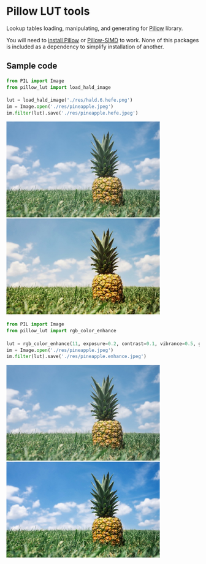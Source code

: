 # Pillow LUT tools

Lookup tables loading, manipulating, and generating for
[Pillow][Pillow] library.

You will need to [install Pillow][install Pillow] or
[Pillow-SIMD][install Pillow-SIMD] to work. None of this packages
is included as a dependency to simplify installation of another.

## Sample code

```python
from PIL import Image
from pillow_lut import load_hald_image

lut = load_hald_image('./res/hald.6.hefe.png')
im = Image.open('./res/pineapple.jpeg')
im.filter(lut).save('./res/pineapple.hefe.jpeg')
```

<img src="./res/pineapple.jpeg" width="400" alt="original"> <img src="./res/pineapple.hefe.jpeg" width="400" alt="filtered">


```python
from PIL import Image
from pillow_lut import rgb_color_enhance

lut = rgb_color_enhance(11, exposure=0.2, contrast=0.1, vibrance=0.5, gamma=1.3)
im = Image.open('./res/pineapple.jpeg')
im.filter(lut).save('./res/pineapple.enhance.jpeg')
```

<img src="./res/pineapple.jpeg" width="400" alt="original"> <img src="./res/pineapple.enhance.jpeg" width="400" alt="enhanced">


[Pillow]: https://pillow.readthedocs.io/
[install Pillow]: https://pillow.readthedocs.io/en/latest/installation.html#basic-installation
[install Pillow-SIMD]: https://github.com/uploadcare/pillow-simd#installation
